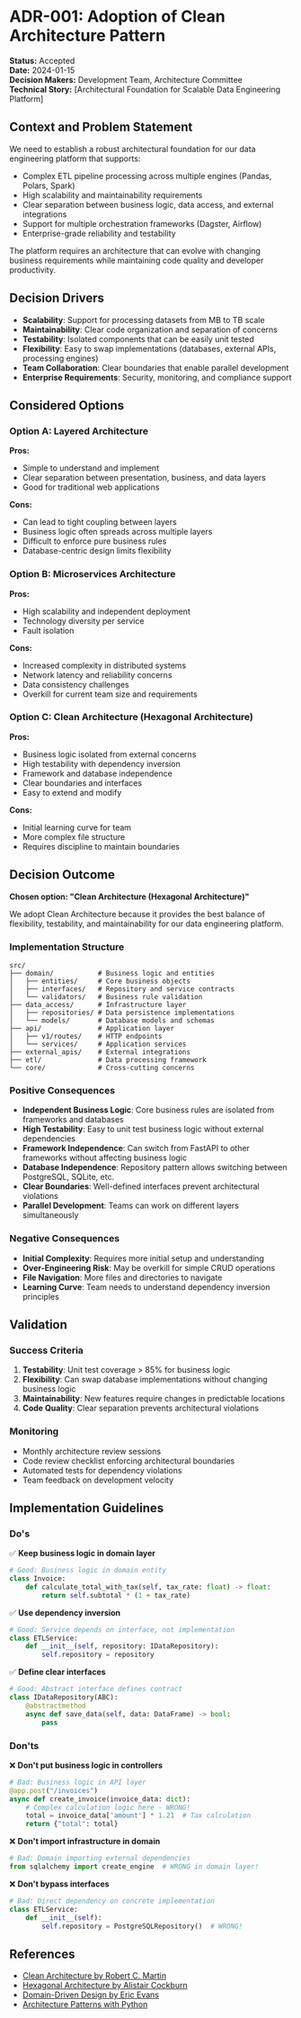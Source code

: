 # ADR-001: Adoption of Clean Architecture Pattern

**Status:** Accepted  
**Date:** 2024-01-15  
**Decision Makers:** Development Team, Architecture Committee  
**Technical Story:** [Architectural Foundation for Scalable Data Engineering Platform]

## Context and Problem Statement

We need to establish a robust architectural foundation for our data engineering platform that supports:
- Complex ETL pipeline processing across multiple engines (Pandas, Polars, Spark)
- High scalability and maintainability requirements
- Clear separation between business logic, data access, and external integrations
- Support for multiple orchestration frameworks (Dagster, Airflow)
- Enterprise-grade reliability and testability

The platform requires an architecture that can evolve with changing business requirements while maintaining code quality and developer productivity.

## Decision Drivers

* **Scalability**: Support for processing datasets from MB to TB scale
* **Maintainability**: Clear code organization and separation of concerns
* **Testability**: Isolated components that can be easily unit tested
* **Flexibility**: Easy to swap implementations (databases, external APIs, processing engines)
* **Team Collaboration**: Clear boundaries that enable parallel development
* **Enterprise Requirements**: Security, monitoring, and compliance support

## Considered Options

### Option A: Layered Architecture
**Pros:**
- Simple to understand and implement
- Clear separation between presentation, business, and data layers
- Good for traditional web applications

**Cons:**
- Can lead to tight coupling between layers
- Business logic often spreads across multiple layers
- Difficult to enforce pure business rules
- Database-centric design limits flexibility

### Option B: Microservices Architecture
**Pros:**
- High scalability and independent deployment
- Technology diversity per service
- Fault isolation

**Cons:**
- Increased complexity in distributed systems
- Network latency and reliability concerns
- Data consistency challenges
- Overkill for current team size and requirements

### Option C: Clean Architecture (Hexagonal Architecture)
**Pros:**
- Business logic isolated from external concerns
- High testability with dependency inversion
- Framework and database independence
- Clear boundaries and interfaces
- Easy to extend and modify

**Cons:**
- Initial learning curve for team
- More complex file structure
- Requires discipline to maintain boundaries

## Decision Outcome

**Chosen option: "Clean Architecture (Hexagonal Architecture)"**

We adopt Clean Architecture because it provides the best balance of flexibility, testability, and maintainability for our data engineering platform.

### Implementation Structure

```
src/
├── domain/           # Business logic and entities
│   ├── entities/     # Core business objects
│   ├── interfaces/   # Repository and service contracts
│   └── validators/   # Business rule validation
├── data_access/      # Infrastructure layer
│   ├── repositories/ # Data persistence implementations
│   └── models/       # Database models and schemas
├── api/              # Application layer
│   ├── v1/routes/    # HTTP endpoints
│   └── services/     # Application services
├── external_apis/    # External integrations
├── etl/              # Data processing framework
└── core/             # Cross-cutting concerns
```

### Positive Consequences

* **Independent Business Logic**: Core business rules are isolated from frameworks and databases
* **High Testability**: Easy to unit test business logic without external dependencies
* **Framework Independence**: Can switch from FastAPI to other frameworks without affecting business logic
* **Database Independence**: Repository pattern allows switching between PostgreSQL, SQLite, etc.
* **Clear Boundaries**: Well-defined interfaces prevent architectural violations
* **Parallel Development**: Teams can work on different layers simultaneously

### Negative Consequences

* **Initial Complexity**: Requires more initial setup and understanding
* **Over-Engineering Risk**: May be overkill for simple CRUD operations
* **File Navigation**: More files and directories to navigate
* **Learning Curve**: Team needs to understand dependency inversion principles

## Validation

### Success Criteria

1. **Testability**: Unit test coverage > 85% for business logic
2. **Flexibility**: Can swap database implementations without changing business logic
3. **Maintainability**: New features require changes in predictable locations
4. **Code Quality**: Clear separation prevents architectural violations

### Monitoring

- Monthly architecture review sessions
- Code review checklist enforcing architectural boundaries
- Automated tests for dependency violations
- Team feedback on development velocity

## Implementation Guidelines

### Do's

✅ **Keep business logic in domain layer**
```python
# Good: Business logic in domain entity
class Invoice:
    def calculate_total_with_tax(self, tax_rate: float) -> float:
        return self.subtotal * (1 + tax_rate)
```

✅ **Use dependency inversion**
```python
# Good: Service depends on interface, not implementation
class ETLService:
    def __init__(self, repository: IDataRepository):
        self.repository = repository
```

✅ **Define clear interfaces**
```python
# Good: Abstract interface defines contract
class IDataRepository(ABC):
    @abstractmethod
    async def save_data(self, data: DataFrame) -> bool:
        pass
```

### Don'ts

❌ **Don't put business logic in controllers**
```python
# Bad: Business logic in API layer
@app.post("/invoices")
async def create_invoice(invoice_data: dict):
    # Complex calculation logic here - WRONG!
    total = invoice_data['amount'] * 1.21  # Tax calculation
    return {"total": total}
```

❌ **Don't import infrastructure in domain**
```python
# Bad: Domain importing external dependencies
from sqlalchemy import create_engine  # WRONG in domain layer!
```

❌ **Don't bypass interfaces**
```python
# Bad: Direct dependency on concrete implementation
class ETLService:
    def __init__(self):
        self.repository = PostgreSQLRepository()  # WRONG!
```

## References

* [Clean Architecture by Robert C. Martin](https://blog.cleancoder.com/uncle-bob/2012/08/13/the-clean-architecture.html)
* [Hexagonal Architecture by Alistair Cockburn](https://alistair.cockburn.us/hexagonal-architecture/)
* [Domain-Driven Design by Eric Evans](https://domainlanguage.com/ddd/)
* [Architecture Patterns with Python](https://www.cosmicpython.com/)